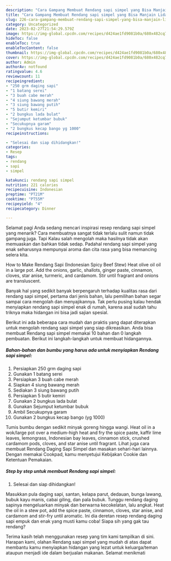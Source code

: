 ```yaml
---
description: "Cara Gampang Membuat Rendang sapi simpel yang Bisa Manjain Lidah "
title: "Cara Gampang Membuat Rendang sapi simpel yang Bisa Manjain Lidah "
slug: 226-cara-gampang-membuat-rendang-sapi-simpel-yang-bisa-manjain-lidah
category: Uncategorized
date: 2023-02-27T21:54:29.579Z
image: https://img-global.cpcdn.com/recipes/d424ae1fd9081b0a/680x482cq70/rendang-sapi-simpel-foto-resep-utama.jpg
hideToc: false
enableToc: true
enableTocContent: false
thumbnail: https://img-global.cpcdn.com/recipes/d424ae1fd9081b0a/680x482cq70/rendang-sapi-simpel-foto-resep-utama.jpg
cover: https://img-global.cpcdn.com/recipes/d424ae1fd9081b0a/680x482cq70/rendang-sapi-simpel-foto-resep-utama.jpg
author: Admin
authorAv: notfound
ratingvalue: 4.6
reviewcount: 11
recipeingredient:
- "250 grm daging sapi"
- "1 batang serei"
- "3 buah cabe merah"
- "4 siung bawang merah"
- "3 siung bawang putih"
- "5 butir kemiri"
- "2 bungkus lada bulat"
- "Sejumput ketumbar bubuk"
- "Secukupnya garam"
- "2 bungkus kecap bango yg 1000"
recipeinstructions:

- "Selesai dan siap dihidangkan!"
categories:
- Resep
tags:
- rendang
- sapi
- simpel

katakunci: rendang sapi simpel 
nutrition: 221 calories
recipecuisine: Indonesian
preptime: "PT21M"
cooktime: "PT55M"
recipeyield: "4"
recipecategory: Dinner

---
```



Selamat pagi Anda sedang mencari inspirasi resep rendang sapi simpel yang menarik? Cara membuatnya sangat tidak terlalu sulit namun tidak gampang juga. Tapi Kalau salah mengolah maka hasilnya tidak akan memuaskan dan bahkan tidak sedap. Padahal rendang sapi simpel yang enak seharusnya mempunyai aroma dan cita rasa yang bisa memancing selera kita.


How to Make Rendang Sapi (Indonesian Spicy Beef Stew) Heat olive oil oil in a large pot. Add the onions, garlic, shallots, ginger paste, cinnamon, cloves, star anise, turmeric, and cardamom. Stir until fragrant and onions are transluscent.

Banyak hal yang sedikit banyak berpengaruh terhadap kualitas rasa dari rendang sapi simpel, pertama dari jenis bahan, lalu pemilihan bahan segar sampai cara mengolah dan menyajikannya. Tak perlu pusing kalau hendak menyiapkan rendang sapi simpel enak di rumah, karena asal sudah tahu triknya maka hidangan ini bisa jadi sajian spesial.


Berikut ini ada beberapa cara mudah dan praktis yang dapat diterapkan untuk mengolah rendang sapi simpel yang siap dikreasikan. Anda bisa membuat Rendang sapi simpel memakai 10 bahan dan 0 langkah pembuatan. Berikut ini langkah-langkah untuk membuat hidangannya.

<!--inarticleads1-->

##### Bahan-bahan dan bumbu yang harus ada untuk menyiapkan Rendang sapi simpel:

1. Persiapkan 250 grm daging sapi
1. Gunakan 1 batang serei
1. Persiapkan 3 buah cabe merah
1. Siapkan 4 siung bawang merah
1. Sediakan 3 siung bawang putih
1. Persiapkan 5 butir kemiri
1. Gunakan 2 bungkus lada bulat
1. Gunakan Sejumput ketumbar bubuk
1. Ambil Secukupnya garam
1. Gunakan 2 bungkus kecap bango (yg 1000)


Tumis bumbu dengan sedikit minyak goreng hingga wangi. Heat oil in a wok/large pot over a medium-high heat and fry the spice paste, kaffir lime leaves, lemongrass, Indonesian bay leaves, cinnamon stick, crushed cardamom pods, cloves, and star anise until fragrant. Lihat juga cara membuat Rendang Daging Sapi Simpel dan masakan sehari-hari lainnya. Dengan memakai Cookpad, kamu menyetujui Kebijakan Cookie dan Ketentuan Pemakaian. 

<!--inarticleads2-->

##### Step by step untuk membuat Rendang sapi simpel:


1. Selesai dan siap dihidangkan!

Masukkan pula daging sapi, santan, kelapa parut, dedauan, bunga lawang, bubuk kayu manis, cabai giling, dan pala bubuk. Tunggu rendang daging sapinya mengeluarkan minyak dan berwarna kecokelatan, lalu angkat. Heat the oil in a stew pot, add the spice paste, cinnamon, cloves, star anise, and cardamom and stir-fry until aromatic. Ini dia deretan resep rendang daging sapi empuk dan enak yang musti kamu coba! Siapa sih yang gak tau rendang? 

Terima kasih telah menggunakan resep yang tim kami tampilkan di sini. Harapan kami, olahan Rendang sapi simpel yang mudah di atas dapat membantu kamu menyiapkan hidangan yang lezat untuk keluarga/teman ataupun menjadi ide dalam berjualan makanan. Selamat menikmati
